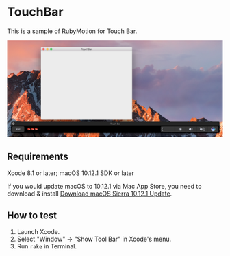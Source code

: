 # TouchBar

This is a sample of RubyMotion for Touch Bar.

![screenshot](https://raw.githubusercontent.com/Watson1978/TouchBar/master/screenshot.png)

## Requirements

Xcode 8.1 or later; macOS 10.12.1 SDK or later

If you would update macOS to 10.12.1 via Mac App Store, you need to download & install [Download macOS Sierra 10.12.1 Update](https://support.apple.com/kb/dl1897?locale=en_US).

## How to test

1. Launch Xcode.
2. Select "Window" -> "Show Tool Bar" in Xcode's menu.
3. Run `rake` in Terminal.
